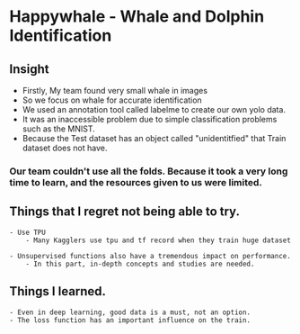 # Happywhale - Whale and Dolphin Identification

## Insight
- Firstly, My team found very small whale in images
- So we focus on whale for accurate identification
- We used an annotation tool called labelme to create our own yolo data.
- It was an inaccessible problem due to simple classification problems such as the MNIST.
- Because the Test dataset has an object called "unidentitfied" that Train dataset does not have.

### Our team couldn't use all the folds. Because it took a very long time to learn, and the resources given to us were limited.

## Things that I regret not being able to try.
    - Use TPU
        - Many Kagglers use tpu and tf record when they train huge dataset
        
    - Unsupervised functions also have a tremendous impact on performance. 
        - In this part, in-depth concepts and studies are needed.

## Things I learned.
    - Even in deep learning, good data is a must, not an option.
    - The loss function has an important influence on the train.
